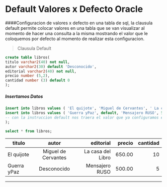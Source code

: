 # Default Valores x Defecto Oracle
####Configuracion de valores x defecto en una tabla de sql, la clausula default permite colocar valores en una tabla que se van visualizar al momento de hacer una consulta a la misma mostrando el valor que le coloquemos por defecto al momento de realizar esta configuracion.

> Clausula Default

```sql
create table libros(
titulo varchar2(40) not null,
autor varchar2(30) default 'Desconocido',
editorial varchar2(40) not null,
precio number (5,2),
cantidad number (3) default 0
);
```

##### Insertamos Datos
```sql
insert into libros values ( 'El quijote', 'Miguel de Cervantes', ' La casa del Libro', 650.00, 10);
insert into libros values ( 'Guerra yPaz', default, 'Mensajero RUSO', 500.00, 5);
-- con la instruccion default nos traera el valor que ya configuramos en caso de no existir autor para ingresar en la tabla libros.
);
```

```sql
select * from libros;
```
 
 | titulo            | autor           |  editorial   |   precio   |    cantidad    |
 | ------------------|:----------------:|---------------:|-----------:|-----------:|
 | El quijote   | Miguel de Cervantes         |  La casa del Libro   |   650.00   | 10  |
 | Guerra yPaz  | Desconocido        |  Mensajero RUSO  |   500.00  | 5  |


___
